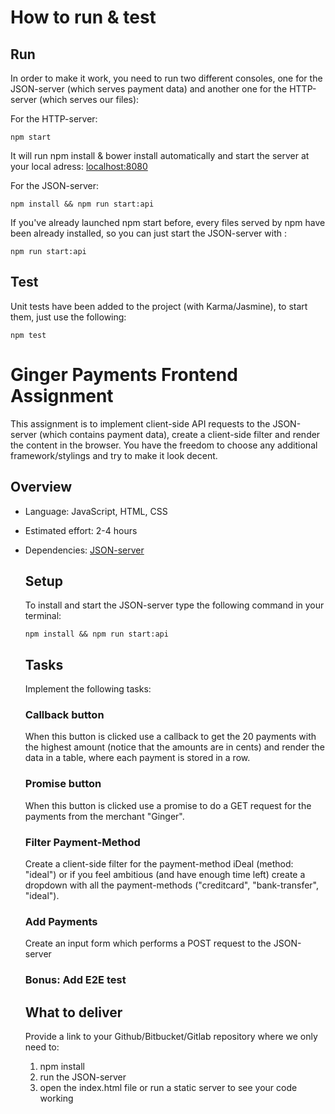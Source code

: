 # How to run & test

## Run
In order to make it work, you need to run two different consoles, one for the JSON-server (which serves payment data) and another one for the HTTP-server (which serves our files):

For the HTTP-server:
```
npm start
```
It will run npm install & bower install automatically and start the server at your local adress: [localhost:8080](http://localhost:8080)

For the JSON-server:
```
npm install && npm run start:api
```
If you've already launched npm start before, every files served by npm have been already installed, so you can just start the JSON-server with :
```
npm run start:api
```
## Test
Unit tests have been added to the project (with Karma/Jasmine), to start them, just use the following:
```
npm test
```

# Ginger Payments Frontend Assignment

This assignment is to implement client-side API requests to the JSON-server (which contains payment data), create a client-side filter and render the content in the browser. You have the freedom to choose any additional framework/stylings and try to make it look decent.

## Overview

- Language: JavaScript, HTML, CSS
- Estimated effort: 2-4 hours
- Dependencies: [JSON-server](https://www.npmjs.com/package/json-server)

  ## Setup

  To install and start the JSON-server type the following command in your terminal:

  ```
  npm install && npm run start:api
  ```

  ## Tasks

  Implement the following tasks:

  ### Callback button

  When this button is clicked use a callback to get the 20 payments with the highest amount (notice that the amounts are in cents) and render the data in a table, where each payment is stored in a row.

  ### Promise button

  When this button is clicked use a promise to do a GET request for the payments from the merchant "Ginger".

  ### Filter Payment-Method

  Create a client-side filter for the payment-method iDeal (method: "ideal") or if you feel ambitious (and have enough time left) create a dropdown with all the payment-methods ("creditcard", "bank-transfer", "ideal").

  ### Add Payments

  Create an input form which performs a POST request to the JSON-server

  ### Bonus: Add E2E test

  ## What to deliver

  Provide a link to your Github/Bitbucket/Gitlab repository where we only need to:

  1. npm install
  2. run the JSON-server
  3. open the index.html file or run a static server to see your code working
